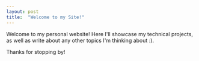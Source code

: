```yaml
---
layout: post
title:  "Welcome to my Site!"
---
```

Welcome to my personal website! Here I'll showcase my technical projects, as well as write about any other
topics I'm thinking about :). 

Thanks for stopping by!